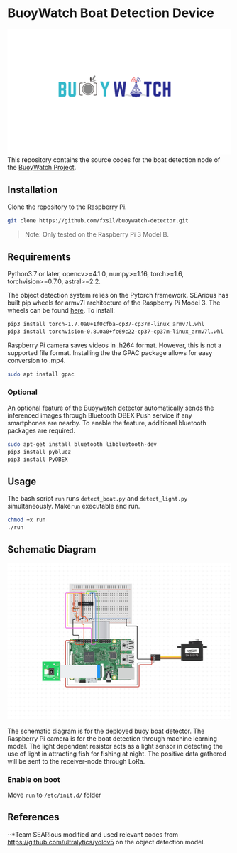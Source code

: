 # BuoyWatch Boat Detection Device
![buoywatch_logo.png](https://github.com/fxs1l/Buoywatch/blob/master/images/buoywatch_logo.png "BuoyWatch Logo")
This repository contains the source codes for the boat detection node of the [BuoyWatch Project](https://github.com/fxs1l/BuoyWatch). 

## Installation 
Clone the repository to the Raspberry Pi.
```bash
git clone https://github.com/fxs1l/buoywatch-detector.git
```
> Note: Only tested on the Raspberry Pi 3 Model B.
## Requirements
Python3.7 or later, opencv>=4.1.0, numpy>=1.16, torch>=1.6, torchvision>=0.7.0, astral>=2.2.

The object detection system relies on the Pytorch framework. SEArious has built pip wheels for armv7l architecture of the Raspberry Pi Model 3. The wheels can be found [here](https://drive.google.com/drive/folders/1bOt7IZvQqZWHa5XknjHfDmiuiRYoWuIE?usp=sharing). To install:
```bash
pip3 install torch-1.7.0a0+1f0cfba-cp37-cp37m-linux_armv7l.whl
pip3 install torchvision-0.8.0a0+fc69c22-cp37-cp37m-linux_armv7l.whl
```
Raspberry Pi camera saves videos in .h264 format. However, this is not a supported file format. Installing the the GPAC package allows for easy conversion to .mp4.
```bash
sudo apt install gpac
```

### Optional 
An optional feature of the Buoywatch detector automatically sends the inferenced images through Bluetooth OBEX Push service if any smartphones are nearby. To enable the feature, additional bluetooth packages are required.

```bash
sudo apt-get install bluetooth libbluetooth-dev
pip3 install pybluez
pip3 install PyOBEX
```
## Usage
The bash script ``run`` runs ``detect_boat.py`` and ``detect_light.py`` simultaneously. Make``run`` executable and run.
```bash 
chmod +x run
./run
```

## Schematic Diagram
![detector schematic.png](https://github.com/fxs1l/buoywatch-detector/blob/master/detector.png "Detector Schematic")

The schematic diagram is for the deployed buoy boat detector. The Raspberry Pi camera is for the boat detection through machine learning model. The light dependent resistor acts as a light sensor in detecting the use of light in attracting fish for fishing at night. The positive data gathered will be sent to the receiver-node through LoRa.

### Enable on boot
Move ``run`` to ``/etc/init.d/`` folder

## References
⋅⋅*Team SEARIous modified and used relevant codes from https://github.com/ultralytics/yolov5 on the object detection model. 

